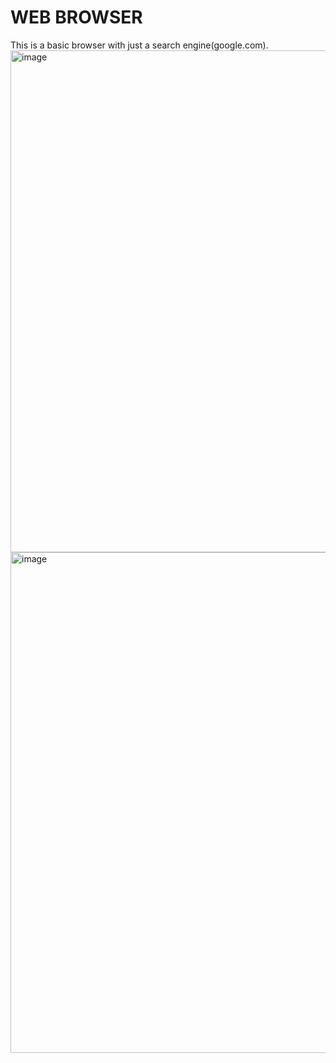 # WEB BROWSER

This is a basic browser with just a search engine(google.com).
<img width="803" alt="image" src="https://github.com/ANURAG-PATHAK/Web_Browser/assets/81188792/e88ab516-a4f6-4344-91f6-a657d8032e71">
<img width="801" alt="image" src="https://github.com/ANURAG-PATHAK/Web_Browser/assets/81188792/3b972f4d-d43e-4a2d-a23b-392d2d63400e">
